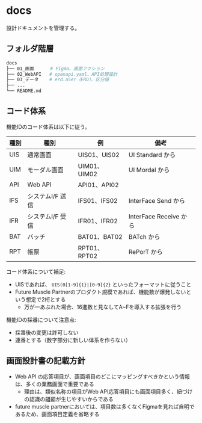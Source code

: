 # docs

設計ドキュメントを管理する。

## フォルダ階層

```sh
docs
├── 01_画面      # Figma、画面アクション
├── 02_WebAPI   # openapi.yaml、API処理設計
├── 03_データ    # erd.a5er（ERD）、区分値
├── ...
└── README.md
```

## コード体系

機能IDのコード体系は以下に従う。

| 種別  | 種別         | 例           | 備考                   |
|-----|------------|-------------|----------------------|
| UIS | 通常画面       | UIS01、UIS02 | UI Standard から       |
| UIM | モーダル画面     | UIM01、UIM02 | UI Mordal から         |
| API | Web API    | API01、API02 |                      |
| IFS | システムI/F 送信 | IFS01、IFS02 | InterFace Send から    |
| IFR | システムI/F 受信 | IFR01、IFR02 | InterFace Receive から |
| BAT | バッチ        | BAT01、BAT02 | BATch から             |
| RPT | 帳票         | RPT01、RPT02 | RePorT から            |

コード体系について補足:

- UISであれば、 `UIS(0[1-9]{1}|[0-9]{2}` といったフォーマットに従うこと
- Future Muscle Partnerのプロダクト規模であれば、機能数が爆発しないという想定で2桁とする
  - 万が一あぶれた場合、16進数と見なしてA~Fを導入する拡張を行う

機能IDの採番について注意点:

- 採番後の変更は許可しない
- 連番とする（数字部分に新しい体系を作らない）

## 画面設計書の記載方針

- Web API の応答項目が、画面項目のどこにマッピングすべきかという情報は、多くの業務画面で重要である
  - 理由は、類似名称の項目がWeb API応答項目にも画面項目多く、紐づけの認識の齟齬が生じやすいからである
- future muscle partnerにおいては、項目数は多くなくFigmaを見れば自明であるため、画面項目定義を省略する
